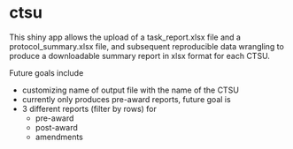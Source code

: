 # ctsu
This shiny app allows the upload of a task_report.xlsx file and a protocol_summary.xlsx file, 
and subsequent reproducible data wrangling to produce a downloadable summary report in xlsx format for each CTSU.

Future goals include 
- customizing name of output file with the name of the CTSU
- currently only produces pre-award reports, future goal is
- 3 different reports (filter by rows) for 
  - pre-award
  - post-award
  - amendments


